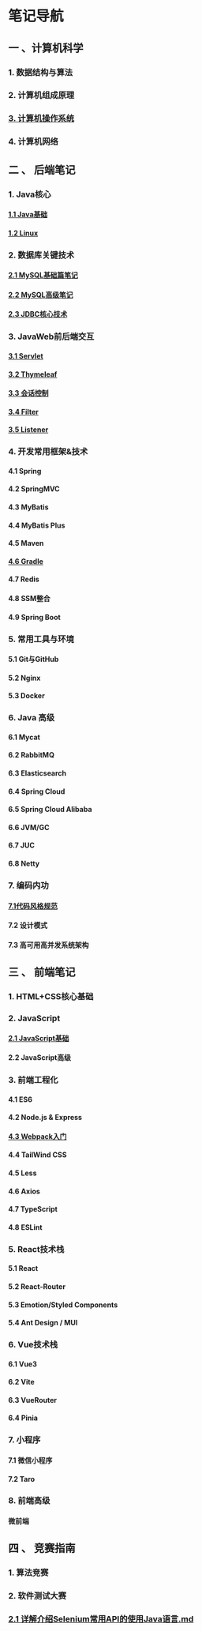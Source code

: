 # 笔记导航

## 一 、计算机科学

### 1. 数据结构与算法

### 2. 计算机组成原理

### [3. 计算机操作系统](./计算机科学/计算机操作系统/计算机操作系统理论笔记导航.md)

### 4. 计算机网络

## 二 、 后端笔记

### 1. Java核心

#### [1.1 Java基础](./Java全套/Java基础笔记/Java基础笔记导航.md)

#### [1.2 Linux](./Java全套/Linux-note/Linux笔记导航.md)

### 2. 数据库关键技术

#### [2.1 MySQL基础篇笔记](./Java全套/MySQL/MySQL基础篇笔记/index.md)

#### [2.2 MySQL高级笔记](./Java全套/MySQL/MySQL高级篇笔记/index.md)

#### [2.3 JDBC核心技术](./Java全套/JDBC核心技术/JDBC核心技术.md)

### 3. JavaWeb前后端交互

#### [3.1 Servlet](./Java全套/JavaWeb/Servlet.md)

#### [3.2 Thymeleaf](./Java全套/JavaWeb/Thymeleaf.md)

#### [3.3 会话控制](./Java全套/JavaWeb/%E4%BC%9A%E8%AF%9D%E6%8E%A7%E5%88%B6.md)

#### [3.4 Filter](./Java全套/JavaWeb/Filter.md)

#### [3.5 Listener](./Java全套/JavaWeb/Listener.md)

### 4. 开发常用框架&技术

#### 4.1 Spring

#### 4.2 SpringMVC

#### 4.3 MyBatis

#### 4.4 MyBatis Plus

#### 4.5 Maven

#### [4.6 Gradle](./Java全套/Gradle/index.md)

#### 4.7 Redis

#### 4.8 SSM整合

#### 4.9 Spring Boot

### 5. 常用工具与环境

#### 5.1 Git与GitHub

#### 5.2 Nginx

#### 5.3 Docker

### 6. Java 高级

#### 6.1 Mycat

#### 6.2 RabbitMQ

#### 6.3 Elasticsearch

#### 6.4 Spring Cloud

#### 6.5 Spring Cloud Alibaba

#### 6.6 JVM/GC

#### 6.7 JUC

#### 6.8 Netty

### 7. 编码内功

#### [7.1代码风格规范](./Java全套/编码规范/代码风格规范.md)

#### 7.2 设计模式

#### 7.3 高可用高并发系统架构

## 三 、 前端笔记

### 1. HTML+CSS核心基础

### 2. JavaScript

#### [2.1 JavaScript基础](./前端全套/JavaScript/JavaScript基础.md)

#### 2.2 JavaScript高级

### 3. 前端工程化

#### 4.1 ES6

#### 4.2 Node.js & Express

#### [4.3 Webpack入门](./前端全套/前端工程化/Webpack/Webpack入门.md)

#### 4.4 TailWind CSS

#### 4.5 Less

#### 4.6 Axios

#### 4.7 TypeScript

#### 4.8 ESLint

### 5. React技术栈

#### 5.1 React

#### 5.2 React-Router

#### 5.3 Emotion/Styled Components

#### 5.4 Ant Design / MUI

### 6. Vue技术栈

#### 6.1 Vue3

#### 6.2 Vite

#### 6.3 VueRouter

#### 6.4 Pinia

### 7. 小程序

#### 7.1 微信小程序

#### 7.2 Taro

### 8. 前端高级

#### 微前端

## 四 、 竞赛指南

### 1. 算法竞赛

### 2. 软件测试大赛

### [2.1 详解介绍Selenium常用API的使用Java语言.md](./竞赛指南/软件测试大赛/Selenium_Java/详解介绍Selenium常用API的使用Java语言.md)
